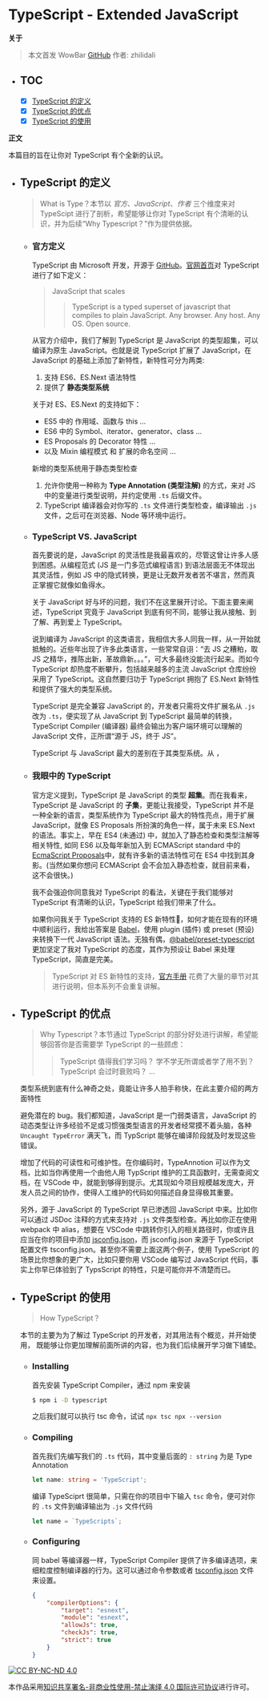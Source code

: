 # TypeScript - Extended JavaScript

__关于__
> 本文首发 WowBar [GitHub][WowBar]
> 作者: zhilidali

+ ## TOC
	+ [x] [TypeScript 的定义](typescript-的定义)
	+ [x] [TypeScript 的优点](typescript-的优点)
	+ [x] [TypeScript 的使用](typescript-的使用)

__正文__

本篇目的旨在让你对 TypeScript 有个全新的认识。

+ ## TypeScript 的定义
	> What is Type？本节以 _官方_、_JavaScript_、_作者_ 三个维度来对 TypeScipt 进行了剖析，希望能够让你对 TypeScript 有个清晰的认识，并为后续“Why Typescript？”作为提供依据。

	+ ### 官方定义
		TypeScript 由 Microsoft 开发，开源于 [GitHub][TypeScript]。[官网首页][tslang]对 TypeScript 进行了如下定义：

		> JavaScript that scales
		>> TypeScript is a typed superset of javascript that compiles to plain JavaScript.
		>> Any browser. Any host. Any OS. Open source.

		从官方介绍中，我们了解到 TypeScript 是 JavaScript 的类型超集，可以编译为原生 JavaScript。也就是说 TypeScript 扩展了 JavaScript，在 JavaScript 的基础上添加了新特性，新特性可分为两类:
		1. 支持 ES6、ES.Next 语法特性
		2. 提供了 __静态类型系统__

		关于对 ES、ES.Next 的支持如下：
		+ ES5 中的 作用域、函数与 this ...
		+ ES6 中的 Symbol、iterator、generator、class ...
		+ ES Proposals 的 Decorator 特性 ...
		+ 以及 Mixin 编程模式 和 扩展的命名空间 ...

		新增的类型系统用于静态类型检查
		1. 允许你使用一种称为 __Type Annotation (类型注解)__ 的方式，来对 JS 中的变量进行类型说明，并约定使用 `.ts` 后缀文件。
		2. TypeScript 编译器会对你写的 `.ts` 文件进行类型检查，编译输出 `.js` 文件，之后可在浏览器、Node 等环境中运行。

	+ ### TypeScript VS. JavaScript

		首先要说的是，JavaScript 的灵活性是我最喜欢的，尽管这曾让许多人感到困惑。从编程范式 (JS 是一门多范式编程语言) 到语法层面无不体现出其灵活性，例如 JS 中的隐式转换，更是让无数开发者苦不堪言，然而真正掌握它就像如鱼得水。

		关于 JavaScript 好与坏的问题，我们不在这里展开讨论。下面主要来阐述，TypeScript 究竟于 JavaScript 到底有何不同，能够让我从接触、到了解、再到爱上 TypeScript。

		说到编译为 JavaScript 的这类语言，我相信大多人同我一样，从一开始就抵触的。近些年出现了许多此类语言，一些常常自诩：“去 JS 之糟粕，取 JS 之精华，推陈出新，革故鼎新。。。”，可大多最终没能流行起来。而如今 TypeScript 却热度不断攀升，包括越来越多的主流 JavaScript 仓库纷纷采用了 TypeScript。这自然要归功于 TypeScript 拥抱了 ES.Next 新特性和提供了强大的类型系统。

		TypeScript 是完全兼容 JavaScript 的，开发者只需将文件扩展名从 `.js` 改为 `.ts`，便实现了从 JavaScript 到 TypeScript 最简单的转换，TypeScript Compiler (编译器) 最终会输出为客户端环境可以理解的 JavaScript 文件，正所谓“源于 JS，终于 JS”。

		TypeScript 与 JavaScript 最大的差别在于其类型系统。从 ，

	+ ### 我眼中的 TypeScript

		官方定义提到，TypeScript 是 JavaScript 的类型 __超集__。而在我看来，TypeScript 是 JavaScript 的 __子集__，更能让我接受，TypeScript 并不是一种全新的语言，类型系统作为 TypeScript 最大的特性亮点，用于扩展 JavaScript，就像 ES Proposals 所扮演的角色一样，属于未来 ES.Next 的语法。事实上，早在 ES4 (未通过) 中，就加入了静态检查和类型注解等相关特性, 如同 ES6 以及每年新加入到 ECMAScript standard 中的 [EcmaScript Proposals][Proposals]中，就有许多新的语法特性可在 ES4 中找到其身影。(当然如果你想问 ECMAScript 会不会加入静态检查，就目前来看，这不会很快。)

		我不会强迫你同意我对 TypeScript 的看法，关键在于我们能够对 TypeScript 有清晰的认识，TypeScript 给我们带来了什么。

		如果你问我关于 TypeScript 支持的 ES 新特性，如何才能在现有的环境中顺利运行，我给出答案是 [Babel][Babel]，使用 plugin (插件) 或 preset (预设) 来转换下一代 JavaScript 语法。无独有偶，[@babel/preset-typescript][preset-ts] 更加坚定了我对 TypeScript 的态度，其作为预设让 Babel 来处理 TypeScript，简直是完美。

		> TypeScript 对 ES 新特性的支持，[官方手册][Handbook] 花费了大量的章节对其进行说明，但本系列不会重复讲解。

+ ## TypeScript 的优点
	> Why Typescript？本节通过 TypeScript 的部分好处进行讲解，希望能够回答你是否需要学 TypeScript 的一些顾虑：
	>> TypeScript 值得我们学习吗？
	>> 学不学无所谓或者学了用不到？
	>> TypeScript 会过时衰败吗？
	>> ...

	类型系统到底有什么神奇之处，竟能让许多人拍手称快，在此主要介绍的两方面特性

	避免潜在的 bug。我们都知道，JavaScript 是一门弱类语言，JavaScript 的动态类型让许多经验不足或习惯强类型语言的开发者经常摸不着头脑，各种 `Uncaught TypeError` 满天飞，而 TypScript 能够在编译阶段就及时发现这些错误。

	增加了代码的可读性和可维护性。在你编码时，TypeAnnotion 可以作为文档，比如当你再使用一个由他人用 TypScript 维护的工具函数时，无需查阅文档，在 VSCode 中，就能到够得到提示。尤其现如今项目规模越发庞大，开发人员之间的协作，使得人工维护的代码如何描述自身显得极其重要。

	另外，源于 JavaScript 的 TypeScript 早已渗透回 JavaScript 中来。比如你可以通过 JSDoc 注释的方式来支持对 `.js` 文件类型检查。再比如你正在使用 webpack 中 alias，想要在 VSCode 中跳转你引入的相关路径时，你或许且应当在你的项目中添加 [jsconfig.json][jsconfig]，而 jsconfig.json 来源于 TypeScript 配置文件 tsconfig.json。甚至你不需要上面这两个例子，使用 TypeScript 的场景比你想象的更广大，比如只要你用 VSCode 编写过 JavaScript 代码，事实上你早已体验到了 TypsScript 的特性，只是可能你并不清楚而已。

+ ## TypeScript 的使用
	> How TypeScript？

	本节的主要为为了解过 TypeScript 的开发者，对其用法有个概览，并开始使用，
	既能够让你更加理解前面所讲的内容，也为我们后续展开学习做下铺垫。

	+ ### Installing
		首先安装 TypeScript Compiler，通过 npm 来安装

		```sh
		$ npm i -D typescript
		```
		之后我们就可以执行 tsc 命令，试试 `npx tsc npx --version`

	+ ### Compiling
		首先我们先编写我们的 `.ts` 代码，其中变量后面的 `: string` 为是 Type Annotation

		```ts
		let name: string = 'TypeScript';
		```

		编译 TypeSciprt 很简单，只需在你的项目中下输入 `tsc` 命令，便可对你的 `.ts` 文件到编译输出为 `.js` 文件代码

		```js
		let name = `TypeScripts`;
		```

	+ ### Configuring
		同 babel 等编译器一样，TypeScript Compiler 提供了许多编译选项，来细粒度控制编译器的行为。这可以通过命令参数或者 [tsconfig.json][tsconfig] 文件来设置。

		```json
		{
			"compilerOptions": {
				"target": "esnext",
				"module": "esnext",
				"allowJs": true,
				"checkJs": true,
				"strict": true
			}
		}
		```

[![CC BY-NC-ND 4.0](https://i.creativecommons.org/l/by-nc-nd/4.0/80x15.png "LICENSE")][License]

本作品采用[知识共享署名-非商业性使用-禁止演绎 4.0 国际许可协议](http://creativecommons.org/licenses/by-nc-nd/4.0/)进行许可。


[License]:    https://github.com/WowBar/blog/blob/master/LICENSE.md
[WowBar]:     https://github.com/WowBar/blog/issues
[TypeScript]: https://github.com/microsoft/TypeScript/
[tslang]:     http://www.typescriptlang.org/
[Handbook]:   http://www.typescriptlang.org/docs/handbook/basic-types.html
[Playground]: https://www.typescriptlang.org/play/
[preset-ts]:  https://babeljs.io/docs/en/babel-preset-typescript
[tsconfig]:   http://www.typescriptlang.org/docs/handbook/tsconfig-json.html
[Babel]:      https://babeljs.io
[jsconfig]:   https://code.visualstudio.com/docs/languages/jsconfig

[Proposals]:  https://github.com/tc39/proposals
